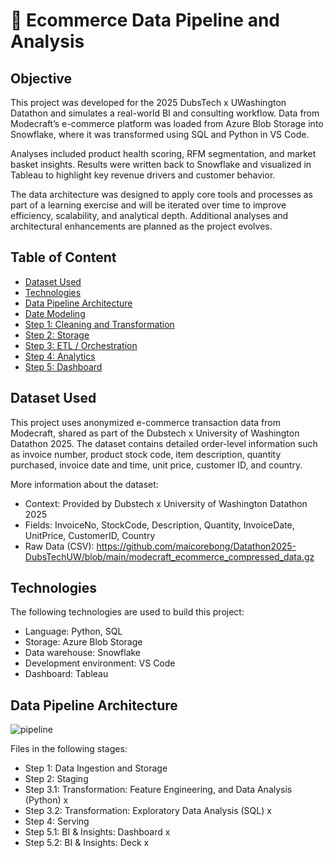 # 🛒 Ecommerce Data Pipeline and Analysis

## Objective
This project was developed for the 2025 DubsTech x UWashington Datathon and simulates a real-world BI and consulting workflow. Data from Modecraft’s e-commerce platform was loaded from Azure Blob Storage into Snowflake, where it was transformed using SQL and Python in VS Code.

Analyses included product health scoring, RFM segmentation, and market basket insights. Results were written back to Snowflake and visualized in Tableau to highlight key revenue drivers and customer behavior.

The data architecture was designed to apply core tools and processes as part of a learning exercise and will be iterated over time to improve efficiency, scalability, and analytical depth. Additional analyses and architectural enhancements are planned as the project evolves.



## Table of Content

- [Dataset Used](#dataset-used)
- [Technologies](technologies)
- [Data Pipeline Architecture](#data-pipeline-architecture)
- [Date Modeling](#data-modeling)
- [Step 1: Cleaning and Transformation](#step-1-cleaning-and-transformation)
- [Step 2: Storage](#step-2-storage)
- [Step 3: ETL / Orchestration](#step-3-etl--orchestration)
- [Step 4: Analytics](#step-4-analytics)
- [Step 5: Dashboard](#step-5-dashboard)

## Dataset Used
This project uses anonymized e-commerce transaction data from Modecraft, shared as part of the Dubstech x University of Washington Datathon 2025. The dataset contains detailed order-level information such as invoice number, product stock code, item description, quantity purchased, invoice date and time, unit price, customer ID, and country.

More information about the dataset:
- Context: Provided by Dubstech x University of Washington Datathon 2025
- Fields: InvoiceNo, StockCode, Description, Quantity, InvoiceDate, UnitPrice, CustomerID, Country
- Raw Data (CSV): https://github.com/maicorebong/Datathon2025-DubsTechUW/blob/main/modecraft_ecommerce_compressed_data.gz

## Technologies

The following technologies are used to build this project:
- Language: Python, SQL
- Storage: Azure Blob Storage
- Data warehouse: Snowflake
- Development environment: VS Code
- Dashboard: Tableau

## Data Pipeline Architecture
![pipeline](https://github.com/user-attachments/assets/a11b140e-b22a-43b3-bc54-723879e5e055)

Files in the following stages:
- Step 1: Data Ingestion and Storage
- Step 2: Staging
- Step 3.1: Transformation: Feature Engineering, and Data Analysis (Python) x
- Step 3.2: Transformation: Exploratory Data Analysis (SQL) x
- Step 4: Serving
- Step 5.1: BI & Insights: Dashboard x
- Step 5.2: BI & Insights: Deck x
